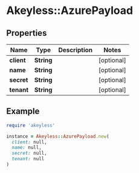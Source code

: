 # Akeyless::AzurePayload

## Properties

| Name | Type | Description | Notes |
| ---- | ---- | ----------- | ----- |
| **client** | **String** |  | [optional] |
| **name** | **String** |  | [optional] |
| **secret** | **String** |  | [optional] |
| **tenant** | **String** |  | [optional] |

## Example

```ruby
require 'akeyless'

instance = Akeyless::AzurePayload.new(
  client: null,
  name: null,
  secret: null,
  tenant: null
)
```

